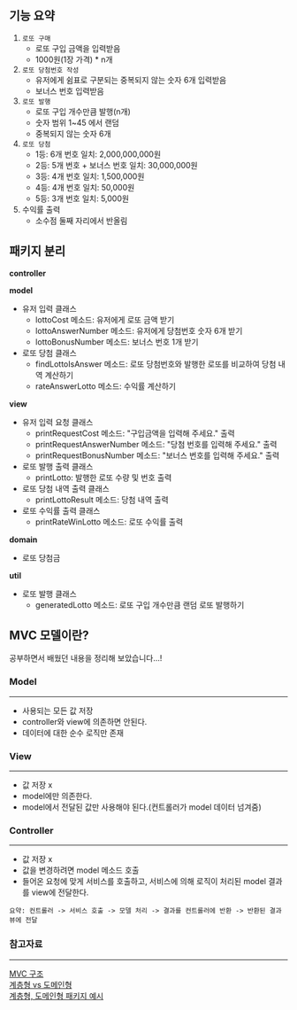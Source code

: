 기능 요약
---
1. `로또 구매`
    - 로또 구입 금액을 입력받음
    - 1000원(1장 가격) * n개
2. `로또 당첨번호 작성`
    - 유저에게 쉼표로 구분되는 중복되지 않는 숫자 6개 입력받음
    - 보너스 번호 입력받음
3. `로또 발행`
    - 로또 구입 개수만큼 발행(n개)
    - 숫자 범위 1~45 에서 랜덤
    - 중복되지 않는 숫자 6개
4. `로또 당첨`
    - 1등: 6개 번호 일치: 2,000,000,000원
    - 2등: 5개 번호 + 보너스 번호 일치: 30,000,000원
    - 3등: 4개 번호 일치: 1,500,000원
    - 4등: 4개 번호 일치: 50,000원
    - 5등: 3개 번호 일치: 5,000원
5. 수익률 출력
    - 소수점 둘째 자리에서 반올림

패키지 분리
---
**controller**


**model**
- 유저 입력 클래스
  - lottoCost 메소드: 유저에게 로또 금액 받기
  - lottoAnswerNumber 메소드: 유저에게 당첨번호 숫자 6개 받기
  - lottoBonusNumber 메소드: 보너스 번호 1개 받기
- 로또 당첨 클래스
  - findLottoIsAnswer 메소드: 로또 당첨번호와 발행한 로또를 비교하여 당첨 내역 계산하기
  - rateAnswerLotto 메소드: 수익률 계산하기

**view**
- 유저 입력 요청 클래스
  - printRequestCost 메소드: "구입금액을 입력해 주세요." 출력
  - printRequestAnswerNumber 메소드: "당첨 번호를 입력해 주세요." 출력
  - printRequestBonusNumber 메소드: "보너스 번호를 입력해 주세요." 출력
- 로또 발행 출력 클래스
  - printLotto: 발행한 로또 수량 및 번호 출력
- 로또 당첨 내역 출력 클래스
  - printLottoResult 메소드: 당첨 내역 출력
- 로또 수익률 출력 클래스
  - printRateWinLotto 메소드: 로또 수익률 출력

**domain**
- 로또 당첨금

**util**
- 로또 발행 클래스
    - generatedLotto 메소드: 로또 구입 개수만큼 랜덤 로또 발행하기
  
MVC 모델이란?
---
공부하면서 배웠던 내용을 정리해 보았습니다...!

### Model
_____
- 사용되는 모든 값 저장
- controller와 view에 의존하면 안된다.
- 데이터에 대한 순수 로직만 존재

### View
___
- 값 저장 x
- model에만 의존한다.
- model에서 전달된 값만 사용해야 된다.(컨트롤러가 model 데이터 넘겨줌)


### Controller
___
- 값 저장 x
- 값을 변경하려면 model 메소드 호출
- 들어온 요청에 맞게 서비스를 호출하고, 서비스에 의해 로직이 처리된 model 결과를 view에 전달한다.

`요약: 컨트롤러 -> 서비스 호출 -> 모델 처리 -> 결과를 컨트롤러에 반환 -> 반환된 결과 뷰에 전달`

### 참고자료
___
[MVC 구조](https://murphymoon.tistory.com/entry/%EC%9A%B0%EC%95%84%ED%95%9C-%ED%85%8C%ED%81%AC-MVC-%EB%A6%AC%EB%B7%B0-%EB%A0%88%EC%9D%B4%EC%96%B4-MVC-%ED%8C%A8%ED%84%B4-5%EB%A0%88%EC%9D%B4%EC%96%B4)  
[계층형 vs 도메인형](https://ksh-coding.tistory.com/96)  
[계층형, 도메인형 패키지 예시](https://cheese10yun.github.io/spring-guide-directory/)